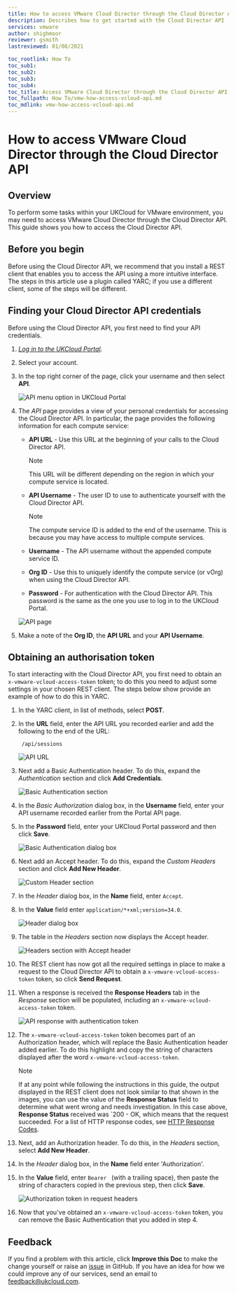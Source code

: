 ```yaml
---
title: How to access VMware Cloud Director through the Cloud Director API
description: Describes how to get started with the Cloud Director API
services: vmware
author: shighmoor
reviewer: gsmith
lastreviewed: 01/08/2021

toc_rootlink: How To
toc_sub1:
toc_sub2:
toc_sub3:
toc_sub4:
toc_title: Access VMware Cloud Director through the Cloud Director API
toc_fullpath: How To/vmw-how-access-vcloud-api.md
toc_mdlink: vmw-how-access-vcloud-api.md
---
```


# How to access VMware Cloud Director through the Cloud Director API

## Overview

To perform some tasks within your UKCloud for VMware environment, you may need to access VMware Cloud Director through the Cloud Director API. This guide shows you how to access the Cloud Director API.

## Before you begin

Before using the Cloud Director API, we recommend that you install a REST client that enables you to access the API using a more intuitive interface. The steps in this article use a plugin called YARC; if you use a different client, some of the steps will be different.

## Finding your Cloud Director API credentials

Before using the Cloud Director API, you first need to find your API credentials.

1. [*Log in to the UKCloud Portal*](../portal/ptl-gs.md#logging-in-to-the-ukcloud-portal).

2. Select your account.

3. In the top right corner of the page, click your username and then select **API**.

    ![API menu option in UKCloud Portal](images/vmw-portal-mnu-api.png)

4. The *API* page provides a view of your personal credentials for accessing the Cloud Director API. In particular, the page provides the following information for each compute service:

    - **API URL** - Use this URL at the beginning of your calls to the Cloud Director API.

        > [!NOTE]
        > This URL will be different depending on the region in which your compute service is located.

    - **API Username** - The user ID to use to authenticate yourself with the Cloud Director API.

        > [!NOTE]
        > The compute service ID is added to the end of the username. This is because you may have access to multiple compute services.

    - **Username** - The API username without the appended compute service ID.

    - **Org ID** - Use this to uniquely identify the compute service (or vOrg) when using the Cloud Director API.

    - **Password** - For authentication with the Cloud Director API. This password is the same as the one you use to log in to the UKCloud Portal.

    ![API page](images/vmw-portal-api-details.png)

5. Make a note of the **Org ID**, the **API URL** and your **API Username**.

## Obtaining an authorisation token

To start interacting with the Cloud Director API, you first need to obtain an `x-vmware-vcloud-access-token` token; to do this you need to adjust some settings in your chosen REST client. The steps below show provide an example of how to do this in YARC.

1. In the YARC client, in list of methods, select **POST**.

2. In the **URL** field, enter the API URL you recorded earlier and add the following to the end of the URL:

        /api/sessions

    ![API URL](images/vmw-restclient-request-method-post1.PNG)

3. Next add a Basic Authentication header. To do this, expand the *Authentication* section and click **Add Credentials**.

    ![Basic Authentication section](images/vmw-restclient-basic-authentication1.PNG)

4. In the *Basic Authorization* dialog box, in the **Username** field, enter your API username recorded earlier from the Portal API page.

5. In the **Password** field, enter your UKCloud Portal password and then click **Save**.

    ![Basic Authentication dialog box](images/vmw-restclient-authentication-details1.PNG)

6. Next add an Accept header. To do this, expand the *Custom Headers* section and click **Add New Header**.

    ![Custom Header section](images/vmw-restclient-custom-header1.PNG)

7. In the *Header* dialog box, in the **Name** field, enter `Accept`.

8. In the **Value** field enter `application/*+xml;version=34.0`.

    ![Header dialog box](images/Request_Headers_dialog_box_2.1.PNG)

9. The table in the *Headers* section now displays the Accept header.

    ![Headers section with Accept header](images/vmw-restclient-accept-header1.PNG)

10. The REST client has now got all the required settings in place to make a request to the Cloud Director API to obtain a `x-vmware-vcloud-access-token` token, so click **Send Request**.

11. When a response is received the **Response Headers** tab in the *Response* section will be populated, including an `x-vmware-vcloud-access-token` token.

    ![API response with authentication token](images/vmw-restclient-authentication-token.png)

12. The `x-vmware-vcloud-access-token` token becomes part of an Authorization header, which will replace the Basic Authentication header added earlier. To do this highlight and copy the string of characters displayed after the word `x-vmware-vcloud-access-token`.

    > [!NOTE]
    > If at any point while following the instructions in this guide, the output displayed in the REST client does not look similar to that shown in the images, you can use the value of the **Response Status** field to determine what went wrong and needs investigation. In this case above, **Response Status** received was `200 - OK, which means that the request succeeded. For a list of HTTP response codes, see [HTTP Response Codes](https://developer.mozilla.org/en-US/docs/Web/HTTP/Status).

13. Next, add an Authorization header. To do this, in the *Headers* section, select **Add New Header**.

14. In the *Header* dialog box, in the **Name** field enter 'Authorization'.

15. In the **Value** field, enter `Bearer ` (with a trailing space), then paste the string of characters copied in the previous step, then click **Save**.

    ![Authorization token in request headers](images/vmw-restclient-request-headers-token1.png)

16. Now that you've obtained an `x-vmware-vcloud-access-token` token, you can remove the Basic Authentication that you added in step 4.

## Feedback

If you find a problem with this article, click **Improve this Doc** to make the change yourself or raise an [issue](https://github.com/UKCloud/documentation/issues) in GitHub. If you have an idea for how we could improve any of our services, send an email to <feedback@ukcloud.com>.
